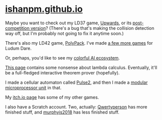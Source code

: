 # [ishanpm.github.io](http://ishanpm.github.io)
Maybe you want to check out my LD37 game, [Upwards](/upwards), or its [post-competition version](/upwards_post)? (There's a bug that's making the collision detection way off, but I'm probably not going to fix it anytime soon.)

There's also my LD42 game, [PolyPack](/polypack). I've made [a few more games](https://ldjam.com/users/mao/games) for Ludum Dare.

Or, perhaps, you'd like to see my [colorful AI ecosystem](/color-ai).

[This page](/math) contains some nonsense about lambda calculus. Eventually, it'll be a full-fledged interactive theorem prover (hopefully).

I made a cellular automaton called [Pulse2](https://github.com/ishanpm/pulse-ca), and then I made a [modular microprocessor unit](https://github.com/ishanpm/pulse-ca/wiki/Pulse2-processor) in that.

My [itch.io page](https://woofmao.itch.io) has some of my other games.

I also have a Scratch account. Two, actually: [Qwertyperson](https://scratch.mit.edu/users/qwertyperson/) has more finished stuff, and [murphyis2018](https://scratch.mit.edu/users/murphyis2018/) has less finished stuff. 
